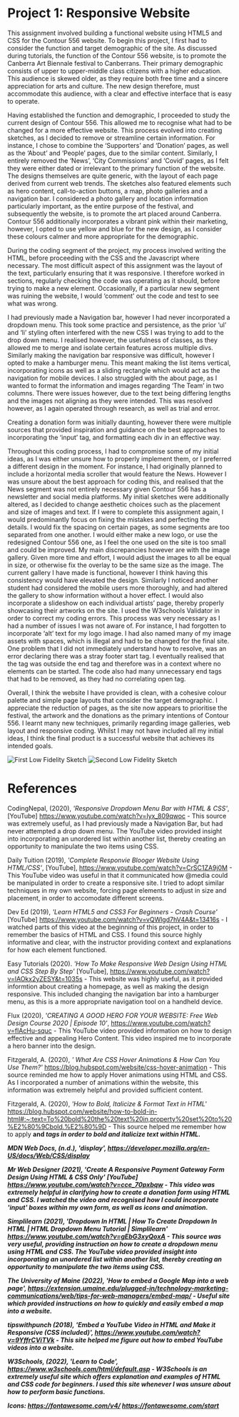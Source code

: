 # Project 1: Responsive Website

This assignment involved building a functional website using HTML5 and CSS for the Contour 556 website. To begin this project, I first had to consider the function and target demographic of the site. As discussed during tutorials, the function of the Contour 556 website, is to promote the Canberra Art Biennale festival to Canberrans. Their primary demographic consists of upper to upper-middle class citizens with a higher education. This audience is skewed older, as they require both free time and a sincere appreciation for arts and culture. The new design therefore, must accommodate this audience, with a clear and effective interface that is easy to operate. 

Having established the function and demographic, I proceeded to study the current design of Contour 556. This allowed me to recognise what had to be changed for a more effective website. This process evolved into creating sketches, as I decided to remove or streamline certain information. For instance, I chose to combine the ‘Supporters’ and ‘Donation’ pages, as well as the ‘About’ and ‘People’ pages, due to the similar content. Similarly, I entirely removed the ‘News’, ‘City Commissions’ and ‘Covid’ pages, as I felt they were either dated or irrelevant to the primary function of the website. The designs themselves are quite generic, with the layout of each page derived from current web trends. The sketches also featured elements such as hero content, call-to-action buttons, a map, photo galleries and a navigation bar. I considered a photo gallery and location information particularly important, as the entire purpose of the festival, and subsequently the website, is to promote the art placed around Canberra. Contour 556 additionally incorporates a vibrant pink within their marketing, however, I opted to use yellow and blue for the new design, as I consider these colours calmer and more appropriate for the demographic. 

During the coding segment of the project, my process involved writing the HTML, before proceeding with the CSS and the Javascript where necessary. The most difficult aspect of this assignment was the layout of the text, particularly ensuring that it was responsive. I therefore worked in sections, regularly checking the code was operating as it should, before trying to make a new element. Occasionally, if a particular new segment was ruining the website, I would ‘comment’ out the code and test to see what was wrong. 

I had previously made a Navigation bar, however I had never incorporated a dropdown menu. This took some practice and persistence, as the prior ‘ul’ and ‘li’ styling often interfered with the new CSS I was trying to add to the drop down menu. I realised however, the usefulness of classes, as they allowed me to merge and isolate certain features across multiple divs. Similarly making the navigation bar responsive was difficult, however I opted to make a hamburger menu. This meant making the list items vertical, incorporating icons as well as a sliding rectangle which would act as the navigation for mobile devices. I also struggled with the about page, as I wanted to format the information and images regarding ‘The Team’ in two columns. There were issues however, due to the text being differing lengths and the images not aligning as they were intended. This was resolved however, as I again operated through research, as well as trial and error.

Creating a donation form was initially daunting, however there were multiple sources that provided inspiration and guidance on the best approaches to incorporating the ‘input’ tag, and formatting each div in an effective way. 

Throughout this coding process, I had to compromise some of my initial ideas, as I was either unsure how to properly implement them, or I preferred a different design in the moment. For instance, I had originally planned to include a horizontal media scroller that would feature the News. However I was unsure about the best approach for coding this, and realised that the News segment was not entirely necessary given Contour 556 has a newsletter and social media platforms. My initial sketches were additionally altered, as I decided to change aesthetic choices such as the placement and size of images and text. If I were to complete this assignment again, I would predominantly focus on fixing the mistakes and perfecting the details. I would fix the spacing on certain pages, as some segments are too separated from one another. I would either make a new logo, or use the redesigned Contour 556 one, as I feel the one used on the site is too small and could be improved. My main discrepancies however are with the image gallery. Given more time and effort, I would adjust the images to all be equal in size, or otherwise fix the overlay to be the same size as the image. The current gallery I have made is functional, however I think having this consistency would have elevated the design. Similarly I noticed another student had considered the mobile users more thoroughly, and had altered the gallery to show information without a hover effect. I would also incorporate a slideshow on each individual artists’ page, thereby properly showcasing their artworks on the site. I used the W3schools Validator in order to correct my coding errors. This process was very necessary as I had a number of issues I was not aware of. For instance, I had forgotten to incorporate ‘alt’ text for my logo image. I had also named many of my image assets with spaces, which is illegal and had to be changed for the final site. One problem that I did not immediately understand how to resolve, was an error declaring there was a stray footer start tag. I eventually realised that the tag was outside the end </body> tag and therefore was in a context where no elements can be started. The code also had many unnecessary end tags that had to be removed, as they had no correlating open tag. 

Overall, I think the website I have provided is clean, with a cohesive colour palette and simple page layouts that consider the target demographic. I appreciate the reduction of pages, as the site now appears to prioritise the festival, the artwork and the donations as the primary intentions of Contour 556. I learnt many new techniques, primarily regarding image galleries, web layout and responsive coding. Whilst I may not have included all my initial ideas, I think the final product is a successful website that achieves its intended goals. 

![First Low Fidelity Sketch](assets/images/Low-Fidelity1.jpg)
![Second Low Fidelity Sketch](assets/images/Low-Fidelity2.jpg)


# References

CodingNepal, (2020), *'Responsive Dropdown Menu Bar with HTML & CSS'*, [YouTube] https://www.youtube.com/watch?v=Iyx_809qwoc - This source was extremely useful, as I had previously made a Navigation Bar, but had never attempted a drop down menu. The YouTube video provided insight into incorporating an unordered list within another list, thereby creating an opportunity to manipulate the two items using CSS. 

Daily Tuition (2019), *'Complete Responvie Blooger Website Using HTML/CSS'*, [YouTube], https://www.youtube.com/watch?v=CrSC1ZA9j0M - This YouTube video was useful in that it communicated how @media could be manipulated in order to create a responsive site. I tried to adopt similar techniques in my own website, forcing page elements to adjust in size and placement, in order to accomodate different screens. 

Dev Ed (2019), *'Learn HTML5 and CSS3 For Beginners - Crash Course'* [YouTube] https://www.youtube.com/watch?v=vQWlgd7hV4A&t=13416s - I watched parts of this video at the beginning of this project, in order to remember the basics of HTML and CSS. I found this source highly informative and clear, with the instructor providing context and explanations for how each element functioned. 

Easy Tutorials (2020). *'How To Make Responsive Web Design Using HTML and CSS Step By Step'* [YouTube], https://www.youtube.com/watch?v=lAOkx2yZESY&t=1035s - This website was highly useful, as it provided informtion about creating a homepage, as well as making the design responsive. This included changing the navigation bar into a hamburger menu, as this is a more appropriate navigation tool on a handheld device.

Flux (2020), *'CREATING A GOOD HERO FOR YOUR WEBSITE: Free Web Design Course 2020 | Episode 10'*, https://www.youtube.com/watch?v=flAcHu-squc - This YouTube video provided information on how to design effective and appealing Hero Content. This video inspired me to incorporate a hero banner into the design.

Fitzgerald, A. (2020), *' What Are CSS Hover Animations & How Can You Use Them?'* https://blog.hubspot.com/website/css-hover-animation - This source reminded me how to apply Hover animations using HTML and CSS. As I incorporated a number of animations within the website, this information was extremely helpful and provided sufficient content.

Fitzgerald, A. (2020), *'How to Bold, Italicize & Format Text in HTML'* https://blog.hubspot.com/website/how-to-bold-in-html#:~:text=To%20bold%20the%20text%20in,property%20set%20to%20%E2%80%9Cbold.%E2%80%9D - This source helped me remember how to apply <strong> and <em> tags in order to bold and italicize text within HTML. 

MDN Web Docs, (n.d.), *'display'*, https://developer.mozilla.org/en-US/docs/Web/CSS/display 

Mr Web Designer (2021), *'Create A Responsive Payment Gateway Form Design Using HTML & CSS Only'* [YouTube] https://www.youtube.com/watch?v=cce_70pxbqw - This video was extremely helpful in clarifying how to create a donation form using HTML and CSS. I watched the video and recognised how I could incorporate 'input' boxes within my own form, as well as icons and animation. 

Simplilearn (2021), *'Dropdown In HTML | How To Create Dropdown In HTML | HTML Dropdown Menu Tutorial | Simplilearn'* https://www.youtube.com/watch?v=gEbG3xyQoxA - This source was very useful, providing instruction on how to create a dropdown menu using HTML and CSS. The YouTube video provided insight into incorporating an unordered list within another list, thereby creating an opportunity to manipulate the two items using CSS. 

The University of Maine (2022), *'How to embed a Google Map into a web page'*, https://extension.umaine.edu/plugged-in/technology-marketing-communications/web/tips-for-web-managers/embed-map/ - Useful site which provided instructions on how to quickly and easily embed a map into a website.

tipswithpunch (2018), *'Embed a YouTube Video in HTML and Make it Responsive (CSS included)'*, https://www.youtube.com/watch?v=9YffrCViTVk - This site helped me figure out how to embed YouTube videos into a website. 


W3Schools, (2022), *'Learn to Code'*, https://www.w3schools.com/html/default.asp - W3Schools is an extremely useful site which offers explanation and examples of HTML and CSS code for beginners. I used this site whenever I was unsure about how to perform basic functions. 

Icons: https://fontawesome.com/v4/ 
https://fontawesome.com/start 
